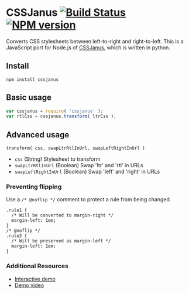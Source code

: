 # CSSJanus [![Build Status](https://travis-ci.org/trevorparscal/cssjanus.png?branch=master)](https://travis-ci.org/trevorparscal/cssjanus) [![NPM version](https://badge.fury.io/js/oojs.png)](https://badge.fury.io/js/oojs)

Converts CSS stylesheets between left-to-right and right-to-left. This is a JavaScript port for Node.js of [CSSJanus](http://code.google.com/p/cssjanus/), which is written in python.

## Install
    npm install cssjanus

## Basic usage
```javascript
var cssjanus = require( 'cssjanus' );
var rtlCss = cssjanus.transform( ltrCss );
```

## Advanced usage

``transform( css, swapLtrRtlInUrl, swapLeftRightInUrl )``

* ``css`` (String) Stylesheet to transform
* ``swapLtrRtlInUrl`` (Boolean) Swap 'ltr' and 'rtl' in URLs
* ``swapLeftRightInUrl`` (Boolean) Swap 'left' and 'right' in URLs

### Preventing flipping
Use a ```/* @noflip */``` comment to protect a rule from being changed.

    .rule1 {
      /* Will be converted to margin-right */
      margin-left: 1em;
    }
    /* @noflip */
    .rule2 {
      /* Will be preserved as margin-left */
      margin-left: 1em;
    }

### Additional Resources
* [Interactive demo](http://cssjanus.commoner.com/)
* [Demo video](http://google-opensource.blogspot.com/2008/03/cssjanus-helping-i18n-and-ltr-to-rtl.html)

